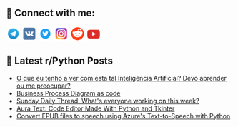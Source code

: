 ## 🔎 Connect with me:
[<img src="https://github.com/bullbesh/bullbesh/blob/main/images/Telegram.png" width="32" height="32" />](https://t.me/bullbesh)
[<img src="https://github.com/bullbesh/bullbesh/blob/main/images/VK.png" width="32" height="32" />](https://vk.com/bullbesh)
[<img src="https://github.com/bullbesh/bullbesh/blob/main/images/Twitter.png" width="32" height="32" />](https://twitter.com/bullbesh1)
[<img src="https://github.com/bullbesh/bullbesh/blob/main/images/Instagram.png" width="32" height="32" />](https://www.instagram.com/bullbesh)
[<img src="https://github.com/bullbesh/bullbesh/blob/main/images/Reddit.png" width="32" height="32" />](https://www.reddit.com/user/bullbesh)
[<img src="https://github.com/bullbesh/bullbesh/blob/main/images/YouTube.png" width="32" height="32" />](https://www.youtube.com/channel/UCtfjRs6uzgq5mfm8S06WTcg)

## 📕 Latest r/Python Posts
<!-- BLOG-POST-LIST:START -->
- [O que eu tenho a ver com esta tal Inteligência Artificial? Devo aprender ou me preocupar?](https://www.reddit.com/r/Python/comments/11c25cj/o_que_eu_tenho_a_ver_com_esta_tal_inteligência/)
- [Business Process Diagram as code](https://www.reddit.com/r/Python/comments/11c13xj/business_process_diagram_as_code/)
- [Sunday Daily Thread: What&#39;s everyone working on this week?](https://www.reddit.com/r/Python/comments/11bzuxb/sunday_daily_thread_whats_everyone_working_on/)
- [Aura Text: Code Editor Made With Python and Tkinter](https://www.reddit.com/r/Python/comments/11bqz4n/aura_text_code_editor_made_with_python_and_tkinter/)
- [Convert EPUB files to speech using Azure&#39;s Text-to-Speech with Python](https://www.reddit.com/r/Python/comments/11bqqty/convert_epub_files_to_speech_using_azures/)
<!-- BLOG-POST-LIST:END -->
